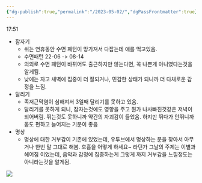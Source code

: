 ```yaml
---
{"dg-publish":true,"permalink":"/2023-05-02/","dgPassFrontmatter":true}
---
```



17:51

- 잠자기
	- 쉬는 연휴동안 수면 패턴이 망가져서 다잡는데 애를 먹고있음.
	- 수면패턴 22-06 -> 08-14 
	- 의외로 수면 패턴이 바뀌어도 출근하지만 않는다면, 꼭 나쁜게 아니였다는것을 알게됨.
	- 낮에는 자고 새벽에 집중이 더 잘되거나, 민감한 상태가 되니까 더 다채로운 감정을 느낌.
- 달리기
	- 족저근막염이 심해져서 3일째 달리기를 못하고 있음.
	- 달리기를 못하게 되니, 잠자는것에도 영향을 주고 뭔가 나사빠진것같은 저녁이 되어버림. 뛰는것도 못하니까 약간의 자괴감이 들었음. 하지만 뛰다가 안뛰니까 몸도 편하고 늘어지는 기분이 좋음
- 명상
	- 명상에 대한 거부감이 기존에 있었는데, 유투브에서 명상하는 분을 찾아서 아무거나 한번 말 그대로 해봄. 호흡을 어떻게 하세요~ 라던가 그날의 주제는 이별과 헤어짐 이었는데, 음악과 감정에 집중하는게 그렇게 까지 거부감을 느낄정도는 아니라는것을 알게됨. 


![](https://i.imgur.com/Pcxokt4.png)
